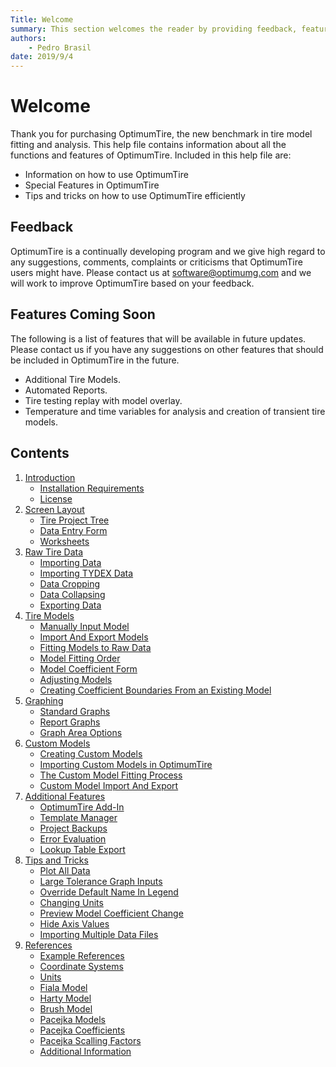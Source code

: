 ```yaml
---
Title: Welcome
summary: This section welcomes the reader by providing feedback, features coming soon and contents information.
authors:
    - Pedro Brasil   
date: 2019/9/4
---
```


# Welcome

Thank you for purchasing OptimumTire, the new benchmark in tire model fitting and analysis. This help file contains information about all the functions and features of OptimumTire. Included in this help file are:

* Information on how to use OptimumTire
* Special Features in OptimumTire
* Tips and tricks on how to use OptimumTire efficiently

## Feedback

OptimumTire is a continually developing program and we give high regard to any suggestions, comments, complaints or criticisms that OptimumTire users might have. Please contact us at [software@optimumg.com](mailto:software@optimumg.com) and we will work to improve OptimumTire based on your feedback.

## Features Coming Soon

The following is a list of features that will be available in future updates. Please contact us if you have any suggestions on other features that should be included in OptimumTire in the future.

* Additional Tire Models.
* Automated Reports.
* Tire testing replay with model overlay.
* Temperature and time variables for analysis and creation of transient tire models.

## Contents

1. [Introduction](1_Introduction/1_Introduction.md)
    * [Installation Requirements](1_Introduction/A_Installation_Requirements.md)
    * [License](1_Introduction/B_License.md)
2. [Screen Layout](2_Screen_Layout/2_Screen_Layout.md)
    * [Tire Project Tree](2_Screen_Layout/A_Tire_Project_Tree.md)
    * [Data Entry Form](2_Screen_Layout/B_Data_Entry_Form.md)
    * [Worksheets](2_Screen_Layout/C_Worksheets.md)
3. [Raw Tire Data](3_Raw_Tire_Data/3_Raw_Tire_Data.md)
    * [Importing Data](3_Raw_Tire_Data/A_Importing_Data.md)
    * [Importing TYDEX Data](3_Raw_Tire_Data/B_Importing_TYDEX_Data.md)
    * [Data Cropping](3_Raw_Tire_Data/C_Data_Cropping.md)
    * [Data Collapsing](3_Raw_Tire_Data/D_Data_Collapsing.md)
    * [Exporting Data](3_Raw_Tire_Data/E_Exporting_Data.md)
4. [Tire Models](4_Tire_Models/4_Tire_Models.md)
    * [Manually Input Model](4_Tire_Models/A_Manually_Input_Model.md)
    * [Import And Export Models](4_Tire_Models/B_Import_And_Export_Models.md)
    * [Fitting Models to Raw Data](4_Tire_Models/C_Fitting_Models_To_Raw_Data.md)
    * [Model Fitting Order](4_Tire_Models/D_Model_Fitting_Order.md)
    * [Model Coefficient Form](4_Tire_Models/E_Model_Coefficient_Form.md)
    * [Adjusting Models](4_Tire_Models/F_Adjusting_Models.md)
    * [Creating Coefficient Boundaries From an Existing Model](4_Tire_Models/G_Creating_Coefficient_Boundaries_From_An_Existing_Model.md)
5. [Graphing](5_Graphing/5_Graphing.md)
    * [Standard Graphs](5_Graphing/A_Standard_Graphs.md)
    * [Report Graphs](5_Graphing/B_Report_Graphs.md)
    * [Graph Area Options](5_Graphing/C_Graph_Area_Options.md)
6. [Custom Models](6_Custom_Models/6_Custom_Models.md)
    * [Creating Custom Models](6_Custom_Models/A_Creating_Custom_Models.md)
    * [Importing Custom Models in OptimumTire](6_Custom_Models/B_Importing_Custom_Models_In_OptimumTire.md)
    * [The Custom Model Fitting Process](6_Custom_Models/C_The_Custom_Model_Fitting_Process.md)
    * [Custom Model Import And Export](6_Custom_Models/D_Custom_Model_Import_And_Export.md)
7. [Additional Features](7_Additional_Features/7_Additional_Features.md)
    * [OptimumTire Add-In](7_Additional_Features/A_OptimumTire_Add-In.md)
    * [Template Manager](7_Additional_Features/B_Template_Manager.md)
    * [Project Backups](7_Additional_Features/C_Project_Backups.md)
    * [Error Evaluation](7_Additional_Features/D_Error_Evaluation.md)
    * [Lookup Table Export](7_Additional_Features/E_Lookup_Table_Export.md)
8. [Tips and Tricks](8_Tips_And_Tricks/8_Tips_And_Tricks.md)
    * [Plot All Data](8_Tips_And_Tricks/A_Plot_All_Data.md)
    * [Large Tolerance Graph Inputs](8_Tips_And_Tricks/B_Large_Tolerance_Graph_Inputs.md)
    * [Override Default Name In Legend](8_Tips_And_Tricks/C_Override_Default_Name_In_Legend.md)
    * [Changing Units](8_Tips_And_Tricks/D_Changing_Units.md)
    * [Preview Model Coefficient Change](8_Tips_And_Tricks/E_Preview_Model_Coefficient_Change.md)
    * [Hide Axis Values](8_Tips_And_Tricks/F_Hide_Axis_Values.md)
    * [Importing Multiple Data Files](8_Tips_And_Tricks/G_Importing_Multiple_Data_Files.md)
9. [References](9_References/9_References.md)
    * [Example References](9_References/A_Example_References.md)
    * [Coordinate Systems](9_References/B_Coordinate_Systems.md)
    * [Units](9_References/C_Units.md)
    * [Fiala Model](9_References/D_Fiala_Model.md)
    * [Harty Model](9_References/E_Harty_Model.md)
    * [Brush Model](9_References/F_Brush_Model.md)
    * [Pacejka Models](9_References/G_Pacejka_Models.md)
    * [Pacejka Coefficients](9_References/H_Pacejka_Coefficients.md)
    * [Pacejka Scalling Factors](9_References/I_Pacejka_Scaling_Factors.md)
    * [Additional Information](9_References/J_Additional_Information.md)